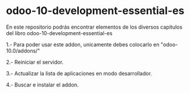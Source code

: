 # odoo-10-development-essential-es
En este repositorio podrás encontrar elementos de los diversos capitulos del libro odoo-10-development-essential-es

<p>1.- Para poder usar este addon, unicamente debes colocarlo en 
"odoo-10.0/addons/"</p>
<p>2.- Reiniciar el servidor.</p>
<p>3.- Actualizar la lista de aplicaciones en modo desarrollador.</p>
<p>4.- Buscar e instalar el addon.</p>
